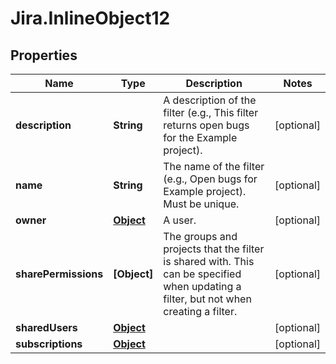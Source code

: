 # Jira.InlineObject12

## Properties

Name | Type | Description | Notes
------------ | ------------- | ------------- | -------------
**description** | **String** | A description of the filter (e.g., This filter returns open bugs for the Example project). | [optional] 
**name** | **String** | The name of the filter (e.g., Open bugs for Example project). Must be unique. | [optional] 
**owner** | [**Object**](.md) | A user. | [optional] 
**sharePermissions** | **[Object]** | The groups and projects that the filter is shared with. This can be specified when updating a filter, but not when creating a filter. | [optional] 
**sharedUsers** | [**Object**](.md) |  | [optional] 
**subscriptions** | [**Object**](.md) |  | [optional] 


